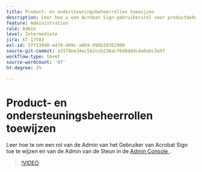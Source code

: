 ```yaml
---
title: Product- en ondersteuningsbeheerrollen toewijzen
description: Leer hoe u een Acrobat Sign-gebruikersrol voor productbeheer en ondersteuningsbeheer in de Admin Console toewijst
feature: Administration
role: Admin
level: Intermediate
jira: KT-17583
exl-id: 5ff13940-e4f0-409c-a069-996b3d762908
source-git-commit: a3378ee34ac5b2ccb236acf6d6dddc4a0a6c3a5f
workflow-type: tm+mt
source-wordcount: '47'
ht-degree: 2%

---
```


# Product- en ondersteuningsbeheerrollen toewijzen

Leer hoe te om een rol van de Admin van het Gebruiker van Acrobat Sign toe te wijzen en van de Admin van de Steun in de [ Admin Console ](https://adminconsole.adobe.com/).

>[!VIDEO](https://video.tv.adobe.com/v/3453157?quality=12&learn=on&hidetitle=true)
